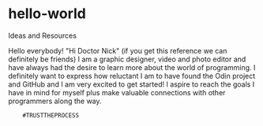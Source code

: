 # hello-world

Ideas and Resources

  Hello everybody! 
    "Hi Doctor Nick" (if you get this reference we can definitely be friends)
      I am a graphic designer, video and photo editor and have always had the desire to learn more about the world of programming. I definitely want to express how reluctant I am to have found the Odin project and GitHub and I am very excited to get started! 
      I aspire to reach the goals I have in mind for myself plus make valuable connections with other programmers along the way.
      
        #TRUSTTHEPROCESS
